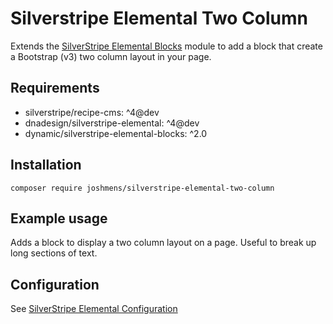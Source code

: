 # Silverstripe Elemental Two Column

Extends the [SilverStripe Elemental Blocks](https://github.com/dynamic/silverstripe-elemental-blocks) module to add a block that create a Bootstrap (v3) two column layout in your page.

## Requirements

-   silverstripe/recipe-cms: ^4@dev
-   dnadesign/silverstripe-elemental: ^4@dev
-   dynamic/silverstripe-elemental-blocks: ^2.0

## Installation

`composer require joshmens/silverstripe-elemental-two-column`

## Example usage

Adds a block to display a two column layout on a page. Useful to break up long sections of text.

## Configuration

See [SilverStripe Elemental Configuration](https://github.com/dnadesign/silverstripe-elemental#configuration)
